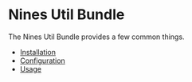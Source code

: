Nines Util Bundle
=================

The Nines Util Bundle provides a few common things.

 * [Installation](install.md)
 * [Configuration](config.md)
 * [Usage](usage.md)
